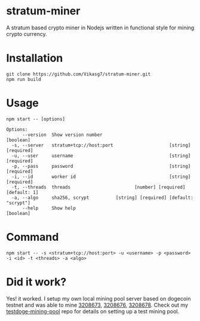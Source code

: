 # stratum-miner  
A stratum based crypto miner in Nodejs written in functional style for mining crypto currency.

# Installation
```
git clone https://github.com/Vikasg7/stratum-miner.git
npm run build
```

# Usage
```
npm start -- [options]

Options:
      --version  Show version number                                   [boolean]
  -s, --server   stratum+tcp://host:port                     [string] [required]
  -u, --user     username                                    [string] [required]
  -p, --pass     password                                    [string] [required]
  -i, --id       worker id                                   [string] [required]
  -t, --threads  threads                        [number] [required] [default: 1]
  -a, --algo     sha256, scrypt          [string] [required] [default: "scrypt"]
      --help     Show help                                             [boolean]
```
# Command  
`npm start -- -s <stratum+tcp://host:port> -u <username> -p <password> -i <id> -t <threads> -a <algo>`  

# Did it work?
Yes! it worked. I setup my own local mining pool server based on dogecoin testnet and was able to mine [3208673](https://sochain.com/block/DOGETEST/3208673), [3208676](https://sochain.com/block/DOGETEST/3208676), [3208678](https://sochain.com/block/DOGETEST/3208678). Check out my [testdoge-mining-pool](https://github.com/Vikasg7/testdoge-mining-pool) repo for details on setting up a test mining pool.